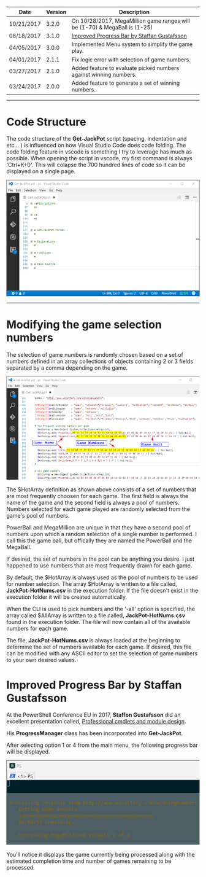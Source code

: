 Date | Version | Description
---- | ------- | -----------
10/21/2017 | 3.2.0 | On 10/28/2017, MegaMillion game ranges will be (1-70) & MegaBall is (1-25)
06/18/2017 | 3.1.0 | [Improved Progress Bar by Staffan Gustafsson](#improved-progress-bar-by-staffan-gustafsson)
04/05/2017 | 3.0.0 | Implemented Menu system to simplify the game play.
04/01/2017 | 2.1.1 | Fix logic error with selection of game numbers.
03/27/2017 | 2.1.0 | Added feature to evaluate picked numbers against winning numbers.
03/24/2017 | 2.0.0 | Added feature to generate a set of winning numbers.
***

# Code Structure

The code structure of the **Get-JackPot** script (spacing, indentation and etc... ) is influenced on how Visual Studio Code does code folding.  The code folding feature in vscode is something I try to leverage has much as possible.  When opening the script in vscode, my first command is always 'Ctrl+K+0'. This will colapse the 700 hundred lines of code so it can be displayed on a single page.

[![JackPot](images/VScode.png)](images/VScode.png)
***

# Modifying the game selection numbers

The selection of game numbers is randomly chosen based on a set of numbers defined in an array collections of objects containing 2 or 3 fields separated by a comma depending on the game.

[![Numbers](images/GameNumbers.png)](images/GameNumbers.png)

The $HotArray definition as shown above consists of a set of numbers that are most frequently choosen for each game.  The first field is always the name of the game and the second field is always a pool of numbers. Numbers selected for each game played are randomly selected from the game's pool of numbers.

PowerBall and MegaMillion are unique in that they have a second pool of numbers upon which a random selection of a single number is performed.  I call this the game ball, but offically they are named the PowerBall and the MegaBall.

If desired, the set of numbers in the pool can be anything you desire.  I just happened to use numbers that are most frequently drawn for each game.

By default, the $HotArray is always used as the pool of numbers to be used for number selection. The array $HotArray is written to a file called, **JackPot-HotNums.csv** in the execution folder.  If the file doesn't exist in the execution folder it will be created automatically.

When the CLI is used to pick numbers and the '-all' option is specified, the array called $AllArray is written to a file called, **JackPot-HotNums.csv** found in the execution folder. The file will now contain all of the available numbers for each game.

The file, **JackPot-HotNums.csv** is always loaded at the beginning to determine the set of numbers available for each game. If desired, this file can be modified with any ASCII editor to set the selection of game numbers to your own desired values.

# Improved Progress Bar by Staffan Gustafsson

At the PowerShell Conference EU in 2017, **Staffon Gustafsson** did an excellent presentation called, [Professional cmdlets and module design](https://www.youtube.com/watch?v=dCynoJWFnN8&list=PLDCEho7foSooHYGxYqUj2Q6C7usp4aKIQ&index=60).

His **ProgressManager** class has been incorporated into **Get-JackPot**.

After selecting option 1 or 4 from the main menu, the following progress bar will be displayed.

[![Progress](images/ProgressBar.png)](images/ProgressBar.png)

You'll notice it displays the game currently being processed along with the estimated completion time and number of games
remaining to be processed.
